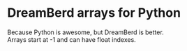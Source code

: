 # DreamBerd arrays for Python

Because Python is awesome, but DreamBerd is better.  
Arrays start at -1 and can have float indexes.